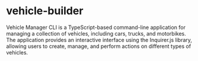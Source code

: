 # vehicle-builder
Vehicle Manager CLI is a TypeScript-based command-line application for managing a collection of vehicles, including cars, trucks, and motorbikes. The application provides an interactive interface using the Inquirer.js library, allowing users to create, manage, and perform actions on different types of vehicles.
